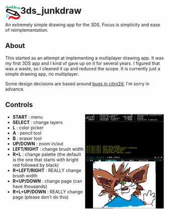# 3ds_junkdraw <img alt="icon" align="left" src="icon.png">

An extremely simple drawing app for the 3DS. Focus is simplicity and ease of reimplementation.

## About
This started as an attempt at implementing a multiplayer drawing app. It was my first 3DS app and I
kind of gave up on it for several years. I figured that was a waste, so I cleaned it up and 
reduced the scope. It is currently just a simple drawing app, no multiplayer.

Some design decisions are based around [bugs in citro2d](https://github.com/devkitPro/citro2d/issues/31),
I'm sorry in advance.

## Controls
<img width="250" align="right" src="screenshot1.png" alt="screenshot">

* **START** : menu
* **SELECT** : change layers
* **L** : color picker
* **A** : pencil tool
* **B** : eraser tool
* **UP/DOWN** : zoom in/out
* **LEFT/RIGHT** : change brush width
* **R+L** : change palette (the default is the one that starts with bright red followed by black)
* **R+LEFT/RIGHT** : REALLY change brush width
* **R+UP/DOWN** : change page (can have thousands)
* **R+L+UP/DOWN** : REALLY change page (please don't do this)
